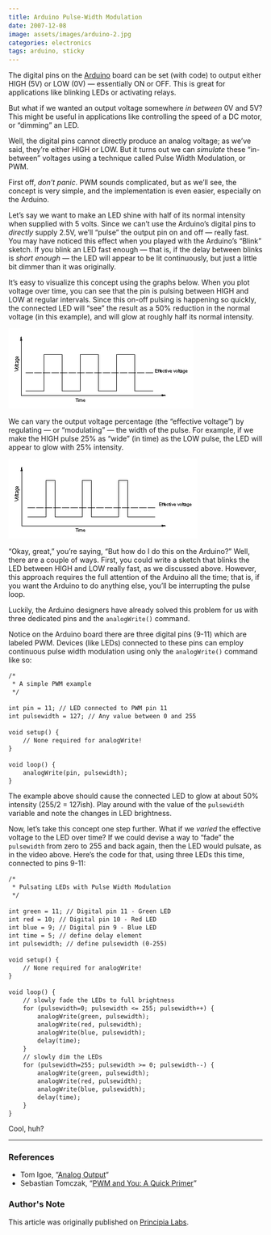 ```yaml
---
title: Arduino Pulse-Width Modulation
date: 2007-12-08
image: assets/images/arduino-2.jpg
categories: electronics
tags: arduino, sticky
---
```


The digital pins on the [Arduino](http://arduino.cc/) board can be set (with code) to output either HIGH (5V) or LOW (0V) — essentially ON or OFF. This is great for applications like blinking LEDs or activating relays.

But what if we wanted an output voltage somewhere _in between_ 0V and 5V? This might be useful in applications like controlling the speed of a DC motor, or “dimming” an LED.

Well, the digital pins cannot directly produce an analog voltage; as we’ve said, they’re either HIGH or LOW. But it turns out we can _simulate_ these “in-between” voltages using a technique called Pulse Width Modulation, or PWM.

First off, _don’t panic_. PWM sounds complicated, but as we’ll see, the concept is very simple, and the implementation is even easier, especially on the Arduino.

Let’s say we want to make an LED shine with half of its normal intensity when supplied with 5 volts. Since we can’t use the Arduino’s digital pins to _directly_ supply 2.5V, we’ll “pulse” the output pin on and off — really fast. You may have noticed this effect when you played with the Arduino’s “Blink” sketch. If you blink an LED fast enough — that is, if the delay between blinks is _short enough_ — the LED will appear to be lit continuously, but just a little bit dimmer than it was originally.

It’s easy to visualize this concept using the graphs below. When you plot voltage over time, you can see that the pin is pulsing between HIGH and LOW at regular intervals. Since this on-off pulsing is happening so quickly, the connected LED will “see” the result as a 50% reduction in the normal voltage (in this example), and will glow at roughly half its normal intensity.

![PWM Graph](/assets/images/pwm-graph1.gif)

We can vary the output voltage percentage (the “effective voltage”) by regulating — or “modulating” — the width of the pulse. For example, if we make the HIGH pulse 25% as “wide” (in time) as the LOW pulse, the LED will appear to glow with 25% intensity.

![PWM Graph](/assets/images/pwm-graph2.gif)

“Okay, great,” you’re saying, “But how do I do this on the Arduino?” Well, there are a couple of ways. First, you could write a sketch that blinks the LED between HIGH and LOW really fast, as we discussed above. However, this approach requires the full attention of the Arduino all the time; that is, if you want the Arduino to do anything else, you’ll be interrupting the pulse loop.

Luckily, the Arduino designers have already solved this problem for us with three dedicated pins and the `analogWrite()` command.

Notice on the Arduino board there are three digital pins (9-11) which are labeled PWM. Devices (like LEDs) connected to these pins can employ continuous pulse width modulation using only the `analogWrite()` command like so:

```arduino
/*
 * A simple PWM example
 */

int pin = 11; // LED connected to PWM pin 11
int pulsewidth = 127; // Any value between 0 and 255

void setup() {
    // None required for analogWrite!
}

void loop() {
    analogWrite(pin, pulsewidth);
}
```

The example above should cause the connected LED to glow at about 50% intensity (255/2 = 127ish). Play around with the value of the `pulsewidth` variable and note the changes in LED brightness.

Now, let’s take this concept one step further. What if we _varied_ the effective voltage to the LED over time? If we could devise a way to “fade” the `pulsewidth` from zero to 255 and back again, then the LED would pulsate, as in the video above. Here’s the code for that, using three LEDs this time, connected to pins 9-11:

```arduino
/*
 * Pulsating LEDs with Pulse Width Modulation
 */

int green = 11; // Digital pin 11 - Green LED
int red = 10; // Digital pin 10 - Red LED
int blue = 9; // Digital pin 9 - Blue LED
int time = 5; // define delay element
int pulsewidth; // define pulsewidth (0-255)

void setup() {
    // None required for analogWrite!
}

void loop() {
    // slowly fade the LEDs to full brightness
    for (pulsewidth=0; pulsewidth <= 255; pulsewidth++) {
        analogWrite(green, pulsewidth);
        analogWrite(red, pulsewidth);
        analogWrite(blue, pulsewidth);
        delay(time);
    }
    // slowly dim the LEDs
    for (pulsewidth=255; pulsewidth >= 0; pulsewidth--) {
        analogWrite(green, pulsewidth);
        analogWrite(red, pulsewidth);
        analogWrite(blue, pulsewidth);
        delay(time);
    }
}
```

Cool, huh?

---

### References

- Tom Igoe, “[Analog Output](http://www.tigoe.net/pcomp/code/controllers/input-output/analog-output)“
- Sebastian Tomczak, “[PWM and You: A Quick Primer](http://little-scale.blogspot.com/2007/09/pwm-and-you-quick-primer.html)”

### Author's Note

This article was originally published on [Principia Labs](https://web.archive.org/web/20121228220540/http://principialabs.com/arduino-pulse-width-modulation/).
